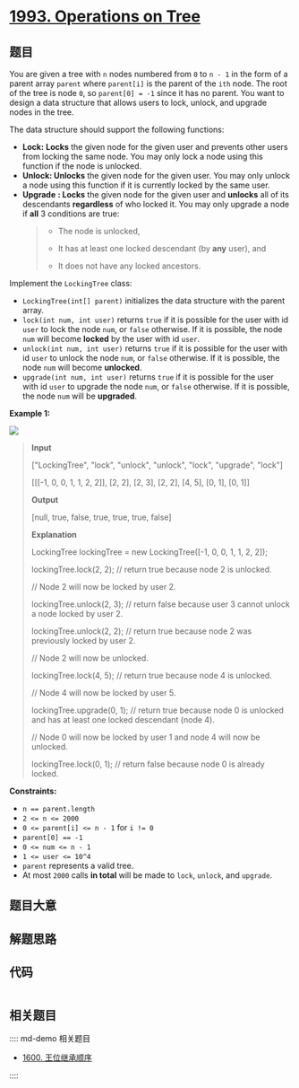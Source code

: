 # [1993. Operations on Tree](https://leetcode.com/problems/operations-on-tree/)

## 题目

You are given a tree with `n` nodes numbered from `0` to `n - 1` in the form
of a parent array `parent` where `parent[i]` is the parent of the `ith` node.
The root of the tree is node `0`, so `parent[0] = -1` since it has no parent.
You want to design a data structure that allows users to lock, unlock, and
upgrade nodes in the tree.

The data structure should support the following functions:

- **Lock:** **Locks** the given node for the given user and prevents other users from locking the same node. You may only lock a node using this function if the node is unlocked.
- **Unlock: Unlocks** the given node for the given user. You may only unlock a node using this function if it is currently locked by the same user.
- **Upgrade** **: Locks** the given node for the given user and **unlocks** all of its descendants **regardless** of who locked it. You may only upgrade a node if **all** 3 conditions are true:
  > - The node is unlocked,
  >
  > - It has at least one locked descendant (by **any** user), and
  >
  > - It does not have any locked ancestors.

Implement the `LockingTree` class:

- `LockingTree(int[] parent)` initializes the data structure with the parent array.
- `lock(int num, int user)` returns `true` if it is possible for the user with id `user` to lock the node `num`, or `false` otherwise. If it is possible, the node `num` will become **locked** by the user with id `user`.
- `unlock(int num, int user)` returns `true` if it is possible for the user with id `user` to unlock the node `num`, or `false` otherwise. If it is possible, the node `num` will become **unlocked**.
- `upgrade(int num, int user)` returns `true` if it is possible for the user with id `user` to upgrade the node `num`, or `false` otherwise. If it is possible, the node `num` will be **upgraded**.

**Example 1:**

![](https://assets.leetcode.com/uploads/2021/07/29/untitled.png)

> **Input**
>
> ["LockingTree", "lock", "unlock", "unlock", "lock", "upgrade", "lock"]
>
> [[[-1, 0, 0, 1, 1, 2, 2]], [2, 2], [2, 3], [2, 2], [4, 5], [0, 1], [0, 1]]
>
> **Output**
>
> [null, true, false, true, true, true, false]
>
> **Explanation**
>
> LockingTree lockingTree = new LockingTree([-1, 0, 0, 1, 1, 2, 2]);
>
> lockingTree.lock(2, 2); // return true because node 2 is unlocked.
>
> // Node 2 will now be locked by user 2.
>
> lockingTree.unlock(2, 3); // return false because user 3 cannot unlock a node locked by user 2.
>
> lockingTree.unlock(2, 2); // return true because node 2 was previously locked by user 2.
>
> // Node 2 will now be unlocked.
>
> lockingTree.lock(4, 5); // return true because node 4 is unlocked.
>
> // Node 4 will now be locked by user 5.
>
> lockingTree.upgrade(0, 1); // return true because node 0 is unlocked and has at least one locked descendant (node 4).
>
> // Node 0 will now be locked by user 1 and node 4 will now be unlocked.
>
> lockingTree.lock(0, 1); // return false because node 0 is already locked.

**Constraints:**

- `n == parent.length`
- `2 <= n <= 2000`
- `0 <= parent[i] <= n - 1` for `i != 0`
- `parent[0] == -1`
- `0 <= num <= n - 1`
- `1 <= user <= 10^4`
- `parent` represents a valid tree.
- At most `2000` calls **in total** will be made to `lock`, `unlock`, and `upgrade`.

## 题目大意

## 解题思路

## 代码

```javascript

```

## 相关题目

:::: md-demo 相关题目

- [1600. 王位继承顺序](https://leetcode.com/problems/throne-inheritance)

::::
